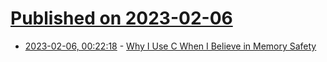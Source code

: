 # [Published on 2023-02-06](index.md)

* [2023-02-06, 00:22:18](https://lobste.rs/s/segfwu/why_i_use_c_when_i_believe_memory_safety) - [Why I Use C When I Believe in Memory Safety](https://gavinhoward.com/2023/02/why-i-use-c-when-i-believe-in-memory-safety/)
